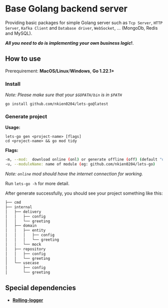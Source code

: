 # Base Golang backend server
Providing basic packages for simple Golang server such as `Tcp Server`, `HTTP Server`, `Kafka Client` and `Database driver`, `WebSocket`, ... (MongoDb, Redis and MySQL).

***All you need to do is implementing your own business logic*!**.

## How to use
Prerequirement: **MacOS/Linux**/**Windows**, **Go 1.22.1+**

### Install
*Note: Please make sure that your `$GOPATH/bin` is in `$PATH`*
```shell
go install github.com/nkien0204/lets-go@latest
```
### Generate project
**Usage:**
```shell
lets-go gen <project-name> [flags]
cd <project-name> && go mod tidy
```
**Flags:**
```bash
-m, --mod:  download online (onl) or generate offline (off) (default "off")
-u, --moduleName: name of module (eg: github.com/nkien0204/lets-go)
```
*Note: `online` mod should have the internet connection for working.*

Run `lets-go -h` for more detail.


After generate successfully, you should see your project something like this:
```bash
├── cmd
├── internal
│   ├── delivery
│   │   ├── config
│   │   └── greeting
│   ├── domain
│   │   ├── entity
│   │   │   ├── config
│   │   │   └── greeting
│   │   └── mock
│   ├── repository
│   │   ├── config
│   │   └── greeting
│   └── usecase
│       ├── config
│       └── greeting
```

## Special dependencies
- **[Rolling-logger](https://github.com/nkien0204/rolling-logger)**
